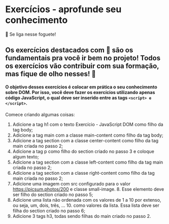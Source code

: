 # Exercícios - aprofunde seu conhecimento
🚀 Se liga nesse foguete!

## Os exercícios destacados com 🚀 são os fundamentais pra você ir bem no projeto! Todos os exercícios vão contribuir com sua formação, mas fique de olho nesses! 👀

#### O objetivo desses exercícios é colocar em prática o seu conhecimento sobre DOM. Por isso, você deve fazer os exercícios utilizando apenas código JavaScript, o qual deve ser inserido entre as tags `<script> e </script>`.

Comece criando algumas coisas:

1. Adicione a tag h1 com o texto Exercício - JavaScript DOM como filho da tag body;
2. Adicione a tag main com a classe main-content como filho da tag body;
3. Adicione a tag section com a classe center-content como filho da tag main criada no passo 2;
4. Adicione a tag p como filho do section criado no passo 3 e coloque algum texto;
5. Adicione a tag section com a classe left-content como filho da tag main criada no passo 2;
6. Adicione a tag section com a classe right-content como filho da tag main criada no passo 2;
7. Adicione uma imagem com src configurado para o valor https://picsum.photos/200 e classe small-image. 8. Esse elemento deve ser filho do section criado no passo 5;
9. Adicione uma lista não ordenada com os valores de 1 a 10 por extenso, ou seja, um, dois, três, … 10. como valores da lista. Essa lista deve ser filha do section criado no passo 6;
11. Adicione 3 tags h3, todas sendo filhas do main criado no passo 2.
